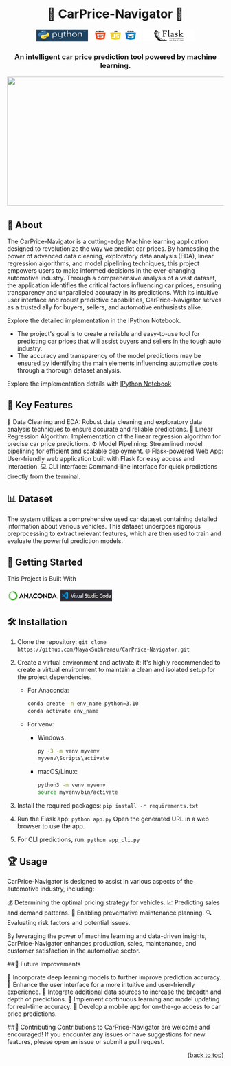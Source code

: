 <a name="readme-top"></a>

<div align="center">

    
# 🚗 CarPrice-Navigator 🔭

  
[![Python][python-shield]][python-url]
[![html-css-js][html-css-js-shield]][html-css-js-url]
[![Flask][flask-shield]][flask-url]
### An intelligent car price prediction tool powered by machine learning.

<img src="https://github.com/NayakSubhransu/Car_Price_Prediction/assets/139241744/24705ba3-6271-4e85-b92e-b1defb5561ab" width="700" height="300">
</div>


<p align="justify">

## 📖 About
The CarPrice-Navigator is a cutting-edge Machine learning application designed to revolutionize the way we predict car prices. By harnessing the power of advanced data cleaning, exploratory data analysis (EDA), linear regression algorithms, and model pipelining techniques, this project empowers users to make informed decisions in the ever-changing automotive industry.
Through a comprehensive analysis of a vast dataset, the application identifies the critical factors influencing car prices, ensuring transparency and unparalleled accuracy in its predictions. With its intuitive user interface and robust predictive capabilities, CarPrice-Navigator serves as a trusted ally for buyers, sellers, and automotive enthusiasts alike.

Explore the detailed implementation in the IPython Notebook.
- The project's goal is to create a reliable and easy-to-use tool for predicting car prices that will assist buyers and sellers in the tough auto industry.
- The accuracy and transparency of the model predictions may be ensured by identifying the main elements influencing automotive costs through a thorough dataset analysis. 

Explore the implementation details with <a href="https://github.com/NayakSubhransu/CarPrice-Navigator/blob/main/Car%20Prediction.ipynb">IPython Notebook</a>
</p>


## 🌟 Key Features

🧹 Data Cleaning and EDA: Robust data cleaning and exploratory data analysis techniques to ensure accurate and reliable predictions.
🔢 Linear Regression Algorithm: Implementation of the linear regression algorithm for precise car price predictions.
⚙️ Model Pipelining: Streamlined model pipelining for efficient and scalable deployment.
🌐 Flask-powered Web App: User-friendly web application built with Flask for easy access and interaction.
💻 CLI Interface: Command-line interface for quick predictions directly from the terminal.

## 📊 Dataset
The system utilizes a comprehensive used car dataset containing detailed information about various vehicles. This dataset undergoes rigorous preprocessing to extract relevant features, which are then used to train and evaluate the powerful prediction models.

## 🚀 Getting Started
This Project is Built With <br /><br />
[![Anaconda][anaconda-shield]][anaconda-url] [![VSCode][vscode-shield]][vscode-url]

## 🛠️ Installation

1. Clone the repository: `git clone https://github.com/NayakSubhransu/CarPrice-Navigator.git`

2. Create a virtual environment and activate it:
It's highly recommended to create a virtual environment to maintain a clean and isolated setup for the project dependencies.

   - For Anaconda:

     ```sh
     conda create -n env_name python=3.10
     conda activate env_name
     ```

   - For venv:
     - Windows:
       ```sh
       py -3 -m venv myvenv
       myvenv\Scripts\activate
       ```
     - macOS/Linux:
       ```sh
       python3 -m venv myvenv
       source myvenv/bin/activate
       ```
3. Install the required packages:
    `pip install -r requirements.txt`

4. Run the Flask app:
     `python app.py`
Open the generated URL in a web browser to use the app.

5. For CLI predictions, run:
     `python app_cli.py`
   

  
## 🏆 Usage
CarPrice-Navigator is designed to assist in various aspects of the automotive industry, including:

💰 Determining the optimal pricing strategy for vehicles.
📈 Predicting sales and demand patterns.
🔧 Enabling preventative maintenance planning.
🔍 Evaluating risk factors and potential issues.

By leveraging the power of machine learning and data-driven insights, CarPrice-Navigator enhances production, sales, maintenance, and customer satisfaction in the automotive sector.

##🌟 Future Improvements

🧠 Incorporate deep learning models to further improve prediction accuracy.
🎨 Enhance the user interface for a more intuitive and user-friendly experience.
📂 Integrate additional data sources to increase the breadth and depth of predictions.
🔄 Implement continuous learning and model updating for real-time accuracy.
📱 Develop a mobile app for on-the-go access to car price predictions.

##🤝 Contributing
Contributions to CarPrice-Navigator are welcome and encouraged! If you encounter any issues or have suggestions for new features, please open an issue or submit a pull request.

<p align="right">(<a href="#readme-top">back to top</a>)</p>


[anaconda-shield]: https://raw.githubusercontent.com/Pranav-Nagpure/Support-Repository/master/images/anaconda-shield.png
[anaconda-url]: https://www.anaconda.com "Anaconda"

[vscode-shield]: https://raw.githubusercontent.com/Pranav-Nagpure/Support-Repository/master/images/vscode-shield.png
[vscode-url]: https://code.visualstudio.com "VSCode"

[python-shield]: https://raw.githubusercontent.com/Pranav-Nagpure/Support-Repository/master/images/python-shield.png "Python"
[python-url]: https://www.python.org

[html-css-js-shield]: https://raw.githubusercontent.com/Pranav-Nagpure/Support-Repository/master/images/html-css-js-shield.png
[html-css-js-url]: https://html.spec.whatwg.org "HTML | CSS | JavaScript"

[flask-shield]: https://raw.githubusercontent.com/Pranav-Nagpure/Support-Repository/master/images/flask-shield.png "Flask"
[flask-url]: https://flask.palletsprojects.com
